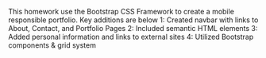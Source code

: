 This homework use the Bootstrap CSS Framework to create a mobile responsible portfolio. Key additions are below
1: Created navbar with links to About, Contact, and Portfolio Pages
2: Included semantic HTML elements
3: Added personal information and links to external sites
4: Utilized Bootstrap components & grid system

